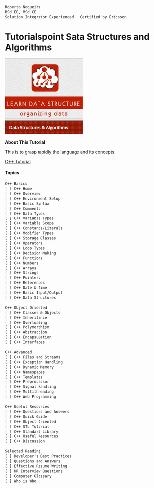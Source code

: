 ```
Roberto Nogueira  
BSd EE, MSd CE
Solution Integrator Experienced - Certified by Ericsson
```
# Tutorialspoint Sata Structures and Algorithms

![ebook cover](images/tutorialspoint-data-structures-and-algorithms.png)

**About This Tutorial**

This is to grasp rapidly the language and its concepts.

[C++ Tutorial](https://https://www.tutorialspoint.com/data_structures_algorithms/index.htm)

#### Topics
```
C++ Basics
[ ] C++ Home
[ ] C++ Overview
[ ] C++ Environment Setup
[ ] C++ Basic Syntax
[ ] C++ Comments
[ ] C++ Data Types
[ ] C++ Variable Types
[ ] C++ Variable Scope
[ ] C++ Constants/Literals
[ ] C++ Modifier Types
[ ] C++ Storage Classes
[ ] C++ Operators
[ ] C++ Loop Types
[ ] C++ Decision Making
[ ] C++ Functions
[ ] C++ Numbers
[ ] C++ Arrays
[ ] C++ Strings
[ ] C++ Pointers
[ ] C++ References
[ ] C++ Date & Time
[ ] C++ Basic Input/Output
[ ] C++ Data Structures

C++ Object Oriented
[ ] C++ Classes & Objects
[ ] C++ Inheritance
[ ] C++ Overloading
[ ] C++ Polymorphism
[ ] C++ Abstraction
[ ] C++ Encapsulation
[ ] C++ Interfaces

C++ Advanced
[ ] C++ Files and Streams
[ ] C++ Exception Handling
[ ] C++ Dynamic Memory
[ ] C++ Namespaces
[ ] C++ Templates
[ ] C++ Preprocessor
[ ] C++ Signal Handling
[ ] C++ Multithreading
[ ] C++ Web Programming

C++ Useful Resources
[ ] C++ Questions and Answers
[ ] C++ Quick Guide
[ ] C++ Object Oriented
[ ] C++ STL Tutorial
[ ] C++ Standard Library
[ ] C++ Useful Resources
[ ] C++ Discussion

Selected Reading
[ ] Developer's Best Practices
[ ] Questions and Answers
[ ] Effective Resume Writing
[ ] HR Interview Questions
[ ] Computer Glossary
[ ] Who is Who 
```

